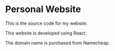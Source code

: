 # Personal Website

This is the source code for my website.

This website is developed using React.

The domain name is purchased from Namecheap.